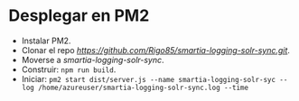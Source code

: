 
# Desplegar en PM2
- Instalar PM2.
- Clonar el repo *https://github.com/Rigo85/smartia-logging-solr-sync.git*.
- Moverse a *smartia-logging-solr-sync*.
- Construir: `npm run build`.
- Iniciar: `pm2 start dist/server.js --name smartia-logging-solr-syc --log /home/azureuser/smartia-logging-solr-sync.log --time`

